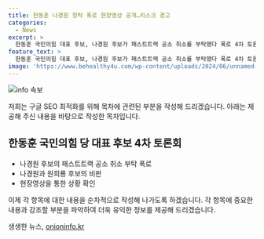 ```yaml
---
title: 한동훈 나경원 청탁 폭로 현장영상 공개…리스크 경고
categories:
  - News
excerpt: >
  한동훈 국민의힘 대표 후보, 나경원 후보가 패스트트랙 공소 취소를 부탁했다 폭로 4차 토론회에서 논란. 후보들은 입장 차이, 현장영상 확인 필요.
feature_text: >
  한동훈 국민의힘 대표 후보, 나경원 후보가 패스트트랙 공소 취소를 부탁했다 폭로 4차 토론회에서 논란. 후보들은 입장 차이, 현장영상 확인 필요.
image: 'https://www.behealthy4u.com/wp-content/uploads/2024/06/unnamed-file.png'
---
```


<p><img src="https://www.behealthy4u.com/wp-content/uploads/2024/06/unnamed-file.png" alt="info 속보" /></p>

<p>저희는 구글 SEO 최적화를 위해 목차에 관련된 부분을 작성해 드리겠습니다. 아래는 제공해 주신 내용을 바탕으로 작성한 목차입니다.</p>

<h2 data-ke-size="size26">한동훈 국민의힘 당 대표 후보 4차 토론회</h2>

<ul>
    <li>나경원 후보의 패스트트랙 공소 취소 부탁 폭로</li>
    <li>나경원과 원희룡 후보의 비판</li>
    <li>현장영상을 통한 상황 확인</li>
</ul>

<p>이제 각 항목에 대한 내용을 순차적으로 작성해 나가도록 하겠습니다. 각 항목에 중요한 내용과 강조할 부분을 파악하여 더욱 유익한 정보를 제공해 드리겠습니다.</p>
생생한 뉴스, <a href="https://onioninfo.kr" rel="dofollow">onioninfo.kr</a>


